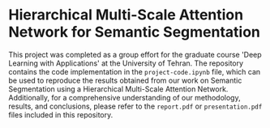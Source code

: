# Hierarchical Multi-Scale Attention Network for Semantic Segmentation

This project was completed as a group effort for the graduate course 'Deep Learning with Applications' at the University of Tehran. The repository contains the code implementation in the `project-code.ipynb` file, which can be used to reproduce the results obtained from our work on Semantic Segmentation using a Hierarchical Multi-Scale Attention Network. Additionally, for a comprehensive understanding of our methodology, results, and conclusions, please refer to the `report.pdf` or `presentation.pdf` files included in this repository.